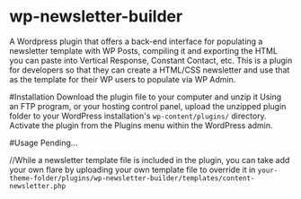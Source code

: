 # wp-newsletter-builder
A Wordpress plugin that offers a back-end interface for populating a newsletter template with WP Posts, compiling it and exporting the HTML you can paste into Vertical Response, Constant Contact, etc. This is a plugin for developers so that they can create a HTML/CSS newsletter and use that as the template for their WP users to populate via WP Admin.

#Installation
Download the plugin file to your computer and unzip it
Using an FTP program, or your hosting control panel, upload the unzipped plugin folder to your WordPress installation's `wp-content/plugins/` directory.
Activate the plugin from the Plugins menu within the WordPress admin.

#Usage
Pending...

//While a newsletter template file is included in the plugin, you can take add your own flare by uploading your own template file to override it in `your-theme-folder/plugins/wp-newsletter-builder/templates/content-newsletter.php`
